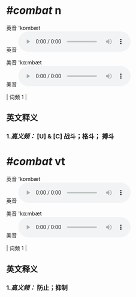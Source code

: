 # ***\#combat*** n
英音 'kɒmbæt  
英音
<audio src="./media/combat-B.aac" controls="controls"></audio>

美音 'kɑːmbæt  
美音
<audio src="./media/combat.aac" controls="controls"></audio>



| 词频 1 |  

英文释义
---
### 1.*高义频：* **[U] & [C] 战斗；格斗； 搏斗**  


# ***\#combat*** vt
英音 'kɒmbæt  
英音
<audio src="./media/combat-B.aac" controls="controls"></audio>

美音 'kɑːmbæt  
美音
<audio src="./media/combat.aac" controls="controls"></audio>



| 词频 1 |  

英文释义
---
### 1.*高义频：* **防止；抑制**  


